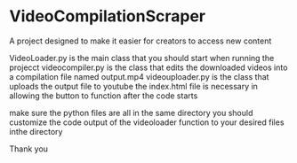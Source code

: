 # VideoCompilationScraper
A project designed to make it easier for creators to access new content

VideoLoader.py is the main class that you should start when running the projecct
videocompiler.py is the class that edits the downloaded videos into a compilation file named output.mp4
videouploader.py is the class that uploads the output file to youtube
the index.html file is necessary in allowing the button to function after the code starts

make sure the python files are all in the same directory
you should customize the code output of the videoloader function to your desired files inthe directory

Thank you
